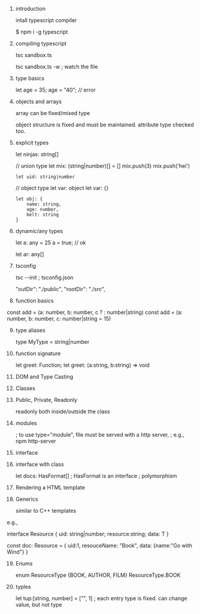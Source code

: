 1.	introduction

	intall typescript compiler

	$ npm i -g typescript

2.	compiling typescript

	tsc sandbox.ts

	tsc sandbox.ts -w
		; watch the file

3.	type basics

	let age = 35;
	age = "40"; // error


4.	objects and arrays

	array can be fixed/mixed type

	object structure is fixed and must be maintained.
	attribute type checked too.

5.	explicit types

	let ninjas: string[]

  	// union type
		let mix: (string|number)[] = []
		mix.push(3)
		mix.push('hei')

		let uid: string|number

	// object type
		let var: object
		let var: {}

		let obj: {
			name: string,
			age: number,
			belt: string
		}

6.	dynamic/any types

	let a: any = 25
	a = true; // ok

	let ar: any[]

7.	tsconfig

	tsc --init
	; tsconfig.json

	"outDir": "./public", 
    "rootDir": "./src",   

8.	function basics

const add = (a: number, b: number, c ? : number|string)
const add = (a: number, b: number, c: number|string = 15)

9.	type aliases

	type MyType = string|number

10.	function signature

	let greet: Function;
	let greet: (a:string, b:string) => void

11.	DOM and Type Casting

12.	Classes
13.	Public, Private, Readonly

	readonly
		both inside/outside the class

14.	modules

	<script type="module" src='app.js'></script>

	; to use type="module", file must be served with a http server,
	; e.g., npm  http-server

15.	interface
16.	interface with class

	let docs: HasFormat[]
	; HasFormat is an interface
	; polymorphism


17.	Rendering a HTML template

18.	Generics

	similar to C++ templates

e.g.,

interface Resource<T> {
	uid: string|number;
	resource:string;
	data: T
}

const doc: Resource<object> = {
	uid:1,
	resouceName: "Book",
	data: {name:"Go with Wind"}
}

19.	Enums

	enum ResourceType {BOOK, AUTHOR, FILM}
	ResourceType.BOOK

20.	typles

	let tup:[string, number] = ["", 1]
	; each entry type is fixed. can change value, but not type

	

